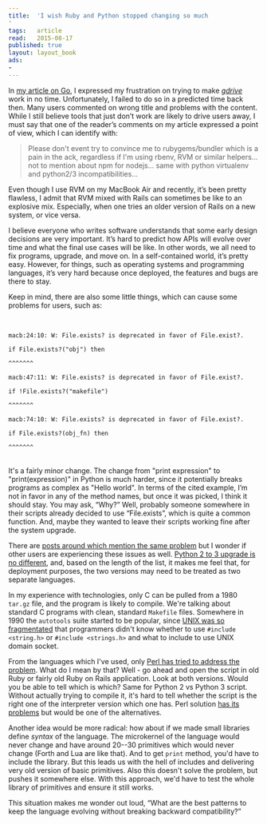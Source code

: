 ```yaml
---
title:	'﻿I wish Ruby and Python stopped changing so much'
tags:	article
read:	2015-08-17
published: true
layout:	layout_book
ads:
- 
---
```


In [my article on Go](http://www.koszek.com/blog/2015/07/22/why-the-go-wont-be-successful/),
I expressed my frustration on trying to make
[*gdrive*](https://github.com/prasmussen/gdrive) work in no time.
Unfortunately, I failed to do so in a predicted time back then. Many users
commented on wrong title and problems with the content.
While I still believe tools that just
don’t work are likely to drive users away, I must say that one of the
reader’s comments on my article expressed a point of view, which I can
identify with:

> Please don't event try to convince me to rubygems/bundler which is a
> pain in the ack, regardless if I'm using rbenv, RVM or similar
> helpers... not to mention about npm for nodejs... same with python
> virtualenv and python2/3 incompatibilities...

Even though I use RVM on my MacBook Air and recently, it’s been pretty
flawless, I admit that RVM mixed with Rails can sometimes be like to an
explosive mix. Especially, when one tries an older version of Rails on a
new system, or vice versa.

I believe everyone who writes software understands that some early
design decisions are very important. It’s hard to predict how
APIs will evolve over time and what the final use cases will be like. In
other words, we all need to fix programs, upgrade, and move on. In a
self-contained world, it’s pretty easy. However, for things, such as
operating systems and programming languages, it’s very hard because once
deployed, the features and bugs are there to stay.

Keep in mind, there are also some little things, which can cause some
problems for users, such as:

<br>

	macb:24:10: W: File.exists? is deprecated in favor of File.exist?.

	if File.exists?("obj") then

	^^^^^^^

	macb:47:11: W: File.exists? is deprecated in favor of File.exist?.

	if !File.exists?("makefile")

	^^^^^^^

	macb:74:10: W: File.exists? is deprecated in favor of File.exist?.

	if File.exists?(obj_fn) then

	^^^^^^^

<br>
It's a fairly minor change.
The change from "print expression" to "print(expression)" in Python is much
harder, since it potentially breaks programs as complex as "Hello world".
In terms of the cited example, I’m not in favor in any of the method names, but once it was picked, I
think it should stay. You may ask, “Why?” Well, probably someone
somewhere in their scripts already decided to use “File.exists”, which
is quite a common function. And, maybe they wanted to leave their
scripts working fine after the system upgrade.

There are [posts
around which mention the same problem](http://batsov.com/articles/2014/02/05/a-list-of-deprecated-stuff-in-ruby/)
but I wonder if other users are experiencing these issues as well.
[Python 2 to 3 upgrade is no different](http://python3porting.com/differences.html), and, based on
the length of the list, it makes me feel that, for deployment purposes,
the two versions may need to be treated as two separate languages.

In my
experience with technologies, only C can be pulled from a 1980
`tar.gz` file, and the program is likely to compile. 
We're talking about standard C programs with clean, standard `Makefile`
files. Somewhere in 1990 the `autotools` suite started to be popular, since
[UNIX was so fragmentated](https://queue.acm.org/detail.cfm?id=2349257)
that programmers didn't know whether to use
`#include <string.h>` or `#include <strings.h>` and what to include to use
UNIX domain socket.

From the languages which I've used, only [Perl has tried to address the
problem](http://perldoc.perl.org/feature.html).  What do I mean by that?
Well - go ahead and open the script in old Ruby or fairly old Ruby on Rails
application. Look at both versions. Would you be able to tell which is
which? Same for Python 2 vs Python 3 script.  Without actually trying to
compile it, it's hard to tell whether the script is the right one of the
interpreter version which one has. Perl solution [has its
problems](http://stackoverflow.com/questions/1878108/whats-the-modern-way-of-declaring-which-version-of-perl-to-use)
but would be one of the alternatives.

Another idea would be more radical: how about if we made small libraries
define *syntax* of the language. The microkernel of the language would never
change and have around 20--30 primitives which would never change (Forth and
Lua are like that). And to get `print` method, you'd have to include the
library. But this leads us with the hell of includes and delivering very old
version of basic primitives. Also this doesn't solve the problem, but pushes
it somewhere else. With this approach, we'd have to test the whole library
of primitives and ensure it still works.

This situation makes me wonder out loud, “What are the best patterns to keep
the language evolving without breaking backward compatibility?”
